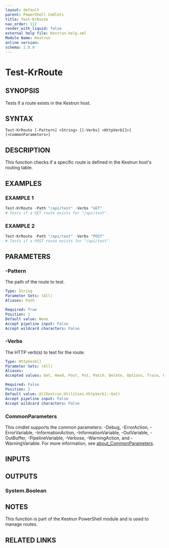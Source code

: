 ```yaml
---
layout: default
parent: PowerShell Cmdlets
title: Test-KrRoute
nav_order: 112
render_with_liquid: false
external help file: Kestrun-help.xml
Module Name: Kestrun
online version:
schema: 2.0.0
---
```


# Test-KrRoute

## SYNOPSIS
Tests if a route exists in the Kestrun host.

## SYNTAX

```
Test-KrRoute [-Pattern] <String> [[-Verbs] <HttpVerb[]>] [<CommonParameters>]
```

## DESCRIPTION
This function checks if a specific route is defined in the Kestrun host's routing table.

## EXAMPLES

### EXAMPLE 1
```powershell
Test-KrRoute -Path "/api/test" -Verbs "GET"
# Tests if a GET route exists for "/api/test".
```

### EXAMPLE 2
```powershell
Test-KrRoute -Path "/api/test" -Verbs "POST"
# Tests if a POST route exists for "/api/test".
```

## PARAMETERS

### -Pattern
The path of the route to test.

```yaml
Type: String
Parameter Sets: (All)
Aliases: Path

Required: True
Position: 1
Default value: None
Accept pipeline input: False
Accept wildcard characters: False
```

### -Verbs
The HTTP verb(s) to test for the route.

```yaml
Type: HttpVerb[]
Parameter Sets: (All)
Aliases:
Accepted values: Get, Head, Post, Put, Patch, Delete, Options, Trace, PropFind, PropPatch, MkCol, Copy, Move, Lock, Unlock, Report, Acl, Search, Merge, Bind, Unbind, Rebind, Update, VersionControl, Checkin, Checkout, Uncheckout, MkWorkspace, Label, OrderPatch

Required: False
Position: 2
Default value: @([Kestrun.Utilities.HttpVerb]::Get)
Accept pipeline input: False
Accept wildcard characters: False
```

### CommonParameters
This cmdlet supports the common parameters: -Debug, -ErrorAction, -ErrorVariable, -InformationAction, -InformationVariable, -OutVariable, -OutBuffer, -PipelineVariable, -Verbose, -WarningAction, and -WarningVariable. For more information, see [about_CommonParameters](http://go.microsoft.com/fwlink/?LinkID=113216).

## INPUTS

## OUTPUTS

### System.Boolean
## NOTES
This function is part of the Kestrun PowerShell module and is used to manage routes.

## RELATED LINKS
